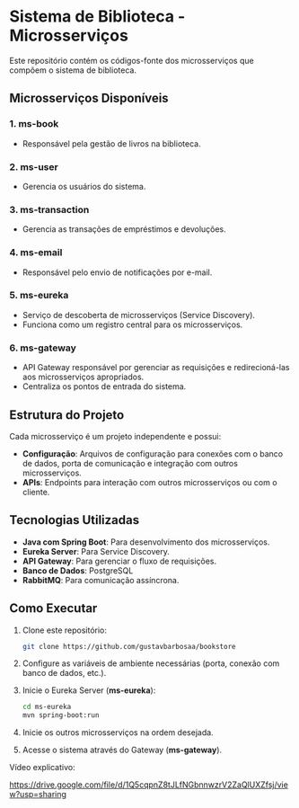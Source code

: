 # Sistema de Biblioteca - Microsserviços

Este repositório contém os códigos-fonte dos microsserviços que compõem o sistema de biblioteca.

## Microsserviços Disponíveis

### 1. **ms-book**
- Responsável pela gestão de livros na biblioteca.


### 2. **ms-user**
- Gerencia os usuários do sistema.

### 3. **ms-transaction**
- Gerencia as transações de empréstimos e devoluções.


### 4. **ms-email**
- Responsável pelo envio de notificações por e-mail.

### 5. **ms-eureka**
- Serviço de descoberta de microsserviços (Service Discovery).
- Funciona como um registro central para os microsserviços.

### 6. **ms-gateway**
- API Gateway responsável por gerenciar as requisições e redirecioná-las aos microsserviços apropriados.
- Centraliza os pontos de entrada do sistema.

## Estrutura do Projeto

Cada microsserviço é um projeto independente e possui:
- **Configuração**: Arquivos de configuração para conexões com o banco de dados, porta de comunicação e integração com outros microsserviços.
- **APIs**: Endpoints para interação com outros microsserviços ou com o cliente.

## Tecnologias Utilizadas

- **Java com Spring Boot**: Para desenvolvimento dos microsserviços.
- **Eureka Server**: Para Service Discovery.
- **API Gateway**: Para gerenciar o fluxo de requisições.
- **Banco de Dados**: PostgreSQL
- **RabbitMQ**: Para comunicação assíncrona.

## Como Executar

1. Clone este repositório:
   ```bash
   git clone https://github.com/gustavbarbosaa/bookstore
   ```

2. Configure as variáveis de ambiente necessárias (porta, conexão com banco de dados, etc.).

3. Inicie o Eureka Server (**ms-eureka**):
   ```bash
   cd ms-eureka
   mvn spring-boot:run
   ```

4. Inicie os outros microsserviços na ordem desejada.

5. Acesse o sistema através do Gateway (**ms-gateway**).

Vídeo explicativo:

https://drive.google.com/file/d/1Q5cqpnZ8tJLfNGbnnwzrV2ZaQlUXZfsj/view?usp=sharing


